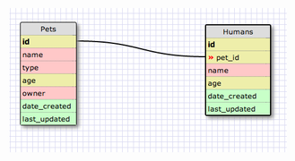 ![alt text](https://raw.githubusercontent.com/azywong/phase_0_unit_3/master/week_8_and_9/5_SQL/your_own_db/schema.png)
